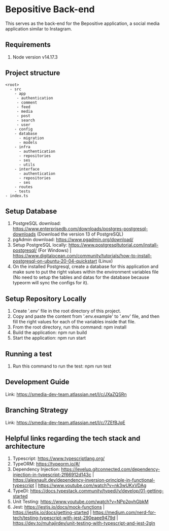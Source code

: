 # Bepositive Back-end

This serves as the back-end for the Bepositive application, a social media application similar to Instagram.

## Requirements
1. Node version v14.17.3

## Project structure

```
<root>
  - src
    - app
     - authentication
     - comment
     - feed
     - media
     - post
     - search
     - user
    - config
    - database
      - migration
      - models
    - infra
      - authentication
      - repositories
      - ses
      - utils
    - interface
      - authentication
      - repositories
      - ses
    - routes
    - tests
- index.ts
```

## Setup Database
1. PostgreSQL download: https://www.enterprisedb.com/downloads/postgres-postgresql-downloads (Download the version 13 of PostgreSQL)
2. pgAdmin download: https://www.pgadmin.org/download/
3. Setup PostgreSQL locally: https://www.postgresqltutorial.com/install-postgresql/ (For Windows) | https://www.digitalocean.com/community/tutorials/how-to-install-postgresql-on-ubuntu-20-04-quickstart (Linux)
4. On the installed Postgresql, create a database for this application and make sure to put the right values within the environment variables file (No need to setup the tables and datas for the database because typeorm will sync the configs for it).
## Setup Repository Locally

1. Create '.env' file in the root directory of this project.
2. Copy and paste the content from '.env.example' to '.env' file, and then fill the right values for each of the variables inside that file.
1. From the root directory, run this command: npm install
2. Build the application: npm run build
3. Start the application: npm run start

## Running a test

1. Run this command to run the test: npm run test

## Development Guide
Link: https://smedia-dev-team.atlassian.net/l/c/JXaZQSRn

## Branching Strategy
Link: https://smedia-dev-team.atlassian.net/l/c/7ZEfBJqE

## Helpful links regarding the tech stack and architecture

1. Typescript: https://www.typescriptlang.org/
2. TypeORM: https://typeorm.io/#/
3. Dependency Injection: https://levelup.gitconnected.com/dependency-injection-in-typescript-2f66912d143c | https://alexnault.dev/dependency-inversion-principle-in-functional-typescript | https://www.youtube.com/watch?v=nk3wUKxVDAg
4. TypeDI: https://docs.typestack.community/typedi/v/develop/01-getting-started
5. Unit Testing: https://www.youtube.com/watch?v=NPp2pvhGbkM
6. Jest: https://jestjs.io/docs/mock-functions | https://jestjs.io/docs/getting-started | https://medium.com/nerd-for-tech/testing-typescript-with-jest-290eaee9479d | https://dev.to/muhajirdev/unit-testing-with-typescript-and-jest-2gln